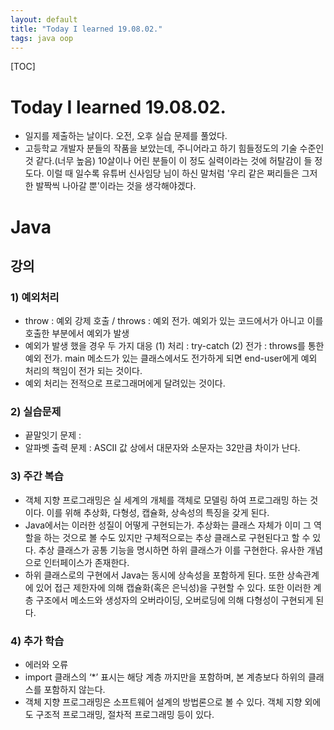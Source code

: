 ```yaml
---
layout: default
title: "Today I learned 19.08.02."
tags: java oop
---
```


[TOC]

# Today I learned 19.08.02.
- 일지를 제출하는 날이다. 오전, 오후 실습 문제를 풀었다.
- 고등학교 개발자 분들의 작품을 보았는데, 주니어라고 하기 힘들정도의 기술 수준인 것 같다.(너무 높음) 10살이나 어린 분들이 이 정도 실력이라는 것에 허탈감이 들 정도다. 이럴 때 일수록 유튜버 신사임당 님이 하신 말처럼 '우리 같은 쩌리들은 그저 한 발짝씩 나아갈 뿐'이라는 것을 생각해야겠다.

# Java
## 강의
### 1) 예외처리
- throw : 예외 강제 호출 / throws : 예외 전가. 예외가 있는 코드에서가 아니고 이를 호출한 부분에서 예외가 발생
- 예외가 발생 했을 경우 두 가지 대응
 (1) 처리 : try-catch
 (2) 전가 : throws를 통한 예외 전가. main 메소드가 있는 클래스에서도 전가하게 되면 end-user에게 예외 처리의 책임이 전가 되는 것이다.
- 예외 처리는 전적으로 프로그래머에게 달려있는 것이다.

### 2) 실습문제
 - 끝말잇기 문제 : 
 - 알파벳 출력 문제 : ASCII 값 상에서 대문자와 소문자는 32만큼 차이가 난다.

### 3) 주간 복습
- 객체 지향 프로그래밍은 실 세계의 개체를 객체로 모델링 하여 프로그래밍 하는 것이다. 이를 위해 추상화, 다형성, 캡슐화, 상속성의 특징을 갖게 된다.
- Java에서는 이러한 성질이 어떻게 구현되는가. 추상화는 클래스 자체가 이미 그 역할을 하는 것으로 볼 수도 있지만 구체적으로는 추상 클래스로 구현된다고 할 수 있다. 추상 클래스가 공통 기능을 명시하면 하위 클래스가 이를 구현한다. 유사한 개념으로 인터페이스가 존재한다.
- 하위 클래스로의 구현에서 Java는 동시에 상속성을 포함하게 된다. 또한 상속관계에 있어 접근 제한자에 의해 캡슐화(혹은 은닉성)을 구현할 수 있다. 또한 이러한 계층 구조에서 메소드와 생성자의 오버라이딩, 오버로딩에 의해 다형성이 구현되게 된다.

### 4) 추가 학습
 - 에러와 오류
 - import 클래스의 ‘*’ 표시는 해당 계층 까지만을 포함하며, 본 계층보다 하위의 클래스를 포함하지 않는다.
 - 객체 지향 프로그래밍은 소프트웨어 설계의 방법론으로 볼 수 있다. 객체 지향 외에도 구조적 프로그래밍, 절차적 프로그래밍 등이 있다.